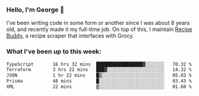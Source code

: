 ### Hello, I'm George 👋

I've been writing code in some form or another since I was about 8 years old, and recently made it my full-time job. On top of this, I maintain [Recipe Buddy](https://github.com/georgegebbett/recipe-buddy), a recipe scraper that interfaces with Grocy.  

<!--
**georgegebbett/georgegebbett** is a ✨ _special_ ✨ repository because its `README.md` (this file) appears on your GitHub profile.

Here are some ideas to get you started:

- 🔭 I’m currently working on ...
- 🌱 I’m currently learning ...
- 👯 I’m looking to collaborate on ...
- 🤔 I’m looking for help with ...
- 💬 Ask me about ...
- 📫 How to reach me: ...
- 😄 Pronouns: ...
- ⚡ Fun fact: ...
-->

### What I've been up to this week:
<!--START_SECTION:waka-->

```txt
TypeScript       16 hrs 32 mins  █████████████████▓░░░░░░░   70.32 %
Terraform        3 hrs 22 mins   ███▓░░░░░░░░░░░░░░░░░░░░░   14.32 %
JSON             1 hr 22 mins    █▒░░░░░░░░░░░░░░░░░░░░░░░   05.83 %
Prisma           48 mins         █░░░░░░░░░░░░░░░░░░░░░░░░   03.43 %
XML              22 mins         ▒░░░░░░░░░░░░░░░░░░░░░░░░   01.60 %
```

<!--END_SECTION:waka-->
